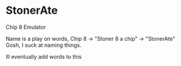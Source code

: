 # StonerAte
Chip 8 Emulator
  
Name is a play on words, Chip 8 -> "Stoner 8 a chip" -> "StonerAte"  
Gosh, I suck at naming things.  
  
Ill eventually add words to this
